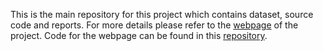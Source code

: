 This is the main repository for this project which contains dataset, source code and reports. For more details please refer to the [webpage](https://vatsal328.github.io/) of the project.
Code for the webpage can be found in this [repository](https://github.com/Vatsal328/Vatsal328.github.io).
